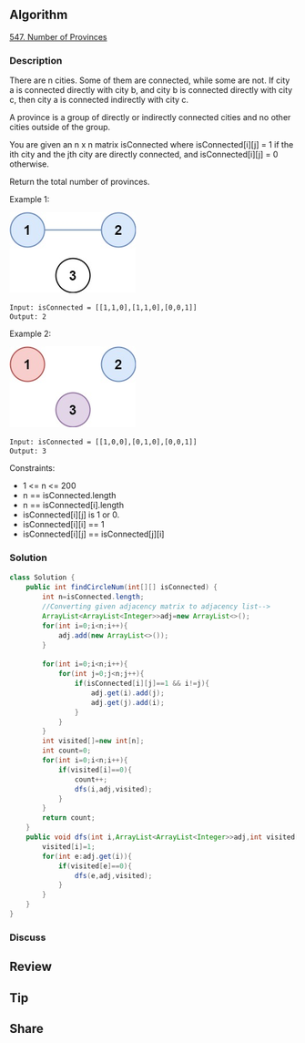 ## Algorithm

[547. Number of Provinces](https://leetcode.com/problems/number-of-provinces/)

### Description

There are n cities. Some of them are connected, while some are not. If city a is connected directly with city b, and city b is connected directly with city c, then city a is connected indirectly with city c.

A province is a group of directly or indirectly connected cities and no other cities outside of the group.

You are given an n x n matrix isConnected where isConnected[i][j] = 1 if the ith city and the jth city are directly connected, and isConnected[i][j] = 0 otherwise.

Return the total number of provinces.

Example 1:

![](assets/20230209-10dcb277.png)

```
Input: isConnected = [[1,1,0],[1,1,0],[0,0,1]]
Output: 2
```

Example 2:

![](assets/20230209-ed99e2b9.png)

```
Input: isConnected = [[1,0,0],[0,1,0],[0,0,1]]
Output: 3
```

Constraints:

- 1 <= n <= 200
- n == isConnected.length
- n == isConnected[i].length
- isConnected[i][j] is 1 or 0.
- isConnected[i][i] == 1
- isConnected[i][j] == isConnected[j][i]

### Solution

```java
class Solution {
    public int findCircleNum(int[][] isConnected) {
        int n=isConnected.length;
        //Converting given adjacency matrix to adjacency list-->
        ArrayList<ArrayList<Integer>>adj=new ArrayList<>();
        for(int i=0;i<n;i++){
            adj.add(new ArrayList<>());
        }

        for(int i=0;i<n;i++){
            for(int j=0;j<n;j++){
                if(isConnected[i][j]==1 && i!=j){
                    adj.get(i).add(j);
                    adj.get(j).add(i);
                }
            }
        }
        int visited[]=new int[n];
        int count=0;
        for(int i=0;i<n;i++){
            if(visited[i]==0){
                count++;
                dfs(i,adj,visited);
            }
        }
        return count;
    }
    public void dfs(int i,ArrayList<ArrayList<Integer>>adj,int visited[]){
        visited[i]=1;
        for(int e:adj.get(i)){
            if(visited[e]==0){
                dfs(e,adj,visited);
            }
        }
    }
}
```

### Discuss

## Review


## Tip


## Share
